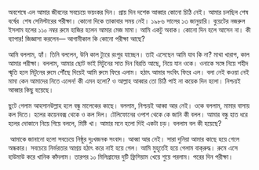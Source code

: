 অবশেষে এল আমার জীবনের সবচেয়ে ভয়ংকর দিন। প্রায় দিন দশেক আব্বার কোনো চিঠি নেই। আমার চলছিল শেষ বর্ষের  শেষ সেমিস্টারের পরীক্ষা। কোনো দিকে তাকাবার সময় নেই। ১৯৮৬ সালের ১৩ জানুয়ারি। বুয়েটের নজরুল ইসলাম হলের ১১০ নম্বর রুমে হাজির হলেন আমার মেজ মামা। আমি একটু অবাক। কোনো দিন হলে আসেন না। কী ব্যাপার! জিজ্ঞাসা করলেন— আগামীকাল কি কোনো পরীক্ষা আছে?

আমি বললাম, হ্যাঁ। তিনি বললেন, উনি কাল ট্যুরে রংপুর যাচ্ছেন। তাই এসেছেন আমি যাব কি না? মাথা খারাপ, কাল আমার পরীক্ষা। বললাম, আমার ছোট ভাই মিটুনের সাত দিন বিরতি আছে, নিয়ে যান ওকে। ওনাকে সঙ্গে নিয়ে শহীদ স্মৃতি হলে মিটুনের রুমে পৌঁছে দিয়েই আমি রুমে ফিরে এলাম। হঠাৎ আমার সংবিৎ ফিরে এল। বলা নেই কওয়া নেই মামা কেন আমাদের নিতে এলেন! কী এমন হলো? ও আল্লাহ আব্বার তো চিঠি পাই না কয়েক দিন হলো। নিশ্চয়ই আব্বার কিছু হয়েছে।

ছুটে গেলাম আহসানউল্লাহ হলে বন্ধু মালেকের কাছে। বললাম, নিশ্চয়ই আব্বা আর নেই। ওকে বললাম, মামার বাসায় কল দিতে। হলের কয়েনবক্স থেকে ও কল দিল। টেলিফোনের ওপাশ থেকে কে জানি কী বলল। আমার বন্ধু হাত ধরে হলের দোকানে নিয়ে গিয়ে বললে, মিষ্টি খা। আমার মনে হলো দিই একটা চড়। বললাম বল কী হয়েছে?

 আমাকে জানানো হলো সবচেয়ে নিষ্ঠুর দুঃখজনক সংবাদ। আব্বা আর নেই। সারা দুনিয়া আমার কাছে হয়ে গেলে অন্ধকার। সবচেয়ে নির্ভরতার আশ্রয় হঠাৎ করে নাই হয়ে গেল। আমি মুহূর্তেই হয়ে গেলাম বাক্‌রুদ্ধ। রুমে এসে হাউমাউ করে খানিক কাঁদলাম। তারপর ১০ মিলিগ্রামের দুটি ফ্রিসিয়াম খেয়ে শুয়ে পরলাম। পরের দিন পরীক্ষা।
